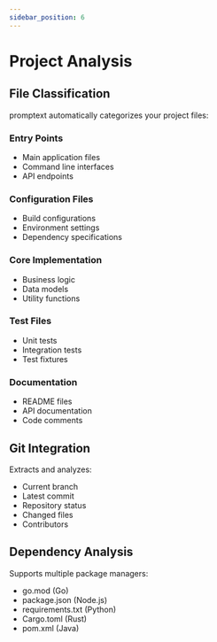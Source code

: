 ```yaml
---
sidebar_position: 6
---
```


# Project Analysis

## File Classification

promptext automatically categorizes your project files:

### Entry Points

- Main application files
- Command line interfaces
- API endpoints

### Configuration Files

- Build configurations
- Environment settings
- Dependency specifications

### Core Implementation

- Business logic
- Data models
- Utility functions

### Test Files

- Unit tests
- Integration tests
- Test fixtures

### Documentation

- README files
- API documentation
- Code comments

## Git Integration

Extracts and analyzes:

- Current branch
- Latest commit
- Repository status
- Changed files
- Contributors

## Dependency Analysis

Supports multiple package managers:

- go.mod (Go)
- package.json (Node.js)
- requirements.txt (Python)
- Cargo.toml (Rust)
- pom.xml (Java)
